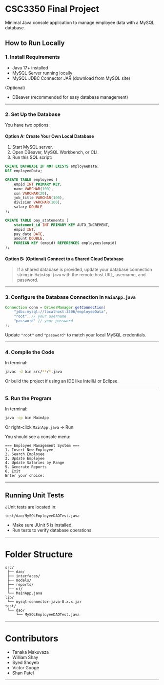 # CSC3350 Final Project


Minimal Java console application to manage employee data with a MySQL database.



## How to Run Locally

### 1. Install Requirements
- Java 17+ installed
- MySQL Server running locally
- MySQL JDBC Connector JAR (download from MySQL site)

(Optional)
- DBeaver (recommended for easy database management)

---

### 2. Set Up the Database

You have two options:

#### Option A: Create Your Own Local Database
1. Start MySQL server.
2. Open DBeaver, MySQL Workbench, or CLI.
3. Run this SQL script:

```sql
CREATE DATABASE IF NOT EXISTS employeeData;
USE employeeData;

CREATE TABLE employees (
    empid INT PRIMARY KEY,
    name VARCHAR(100),
    ssn VARCHAR(20),
    job_title VARCHAR(100),
    division VARCHAR(100),
    salary DOUBLE
);

CREATE TABLE pay_statements (
    statement_id INT PRIMARY KEY AUTO_INCREMENT,
    empid INT,
    pay_date DATE,
    amount DOUBLE,
    FOREIGN KEY (empid) REFERENCES employees(empid)
);
```


#### Option B: (Optional) Connect to a Shared Cloud Database
> If a shared database is provided, update your database connection string in `MainApp.java` with the remote host URL, username, and password.

---

### 3. Configure the Database Connection in `MainApp.java`

```java
Connection conn = DriverManager.getConnection(
    "jdbc:mysql://localhost:3306/employeeData",
    "root", // your username
    "password" // your password
);
```

Update `"root"` and `"password"` to match your local MySQL credentials.

---

### 4. Compile the Code

In terminal:

```bash
javac -d bin src/**/*.java
```

Or build the project if using an IDE like IntelliJ or Eclipse.

---

### 5. Run the Program

In terminal:

```bash
java -cp bin MainApp
```

Or right-click `MainApp.java` → Run.

You should see a console menu:

```
=== Employee Management System ===
1. Insert New Employee
2. Search Employee
3. Update Employee
4. Update Salaries by Range
5. Generate Reports
6. Exit
Enter your choice:
```

---

## Running Unit Tests

JUnit tests are located in:

```plaintext
test/dao/MySQLEmployeeDAOTest.java
```

- Make sure JUnit 5 is installed.
- Run tests to verify database operations.

---

# Folder Structure

```plaintext
src/
 ├── dao/
 ├── interfaces/
 ├── models/
 ├── reports/
 ├── ui/
 └── MainApp.java
lib/
 └── mysql-connector-java-8.x.x.jar
test/
 └── dao/
     └── MySQLEmployeeDAOTest.java
```

---

# Contributors
- Tanaka Makuvaza
- William Shay
- Syed Shoyeb
- Victor Googe
- Shan Patel

---
